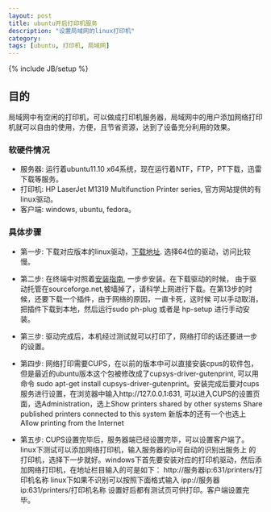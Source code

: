 ```yaml
---
layout: post
title: ubuntu开启打印机服务
description: "设置局域网的linux打印机"
category: 
tags: [ubuntu, 打印机, 局域网]
---
```

{% include JB/setup %}
## 目的

局域网中有空闲的打印机，可以做成打印机服务器，局域网中的用户添加网络打印机就可以自由的使用，方便，且节省资源，达到了设备充分利用的效果。

### 软硬件情况
- 服务器: 运行着ubuntu11.10 x64系统，现在运行着NTF，FTP，PT下载，迅雷下载等服务。
- 打印机: HP LaserJet M1319 Multifunction Printer series, 官方网站提供的有linux驱动。
- 客户端: windows, ubuntu, fedora。


### 具体步骤
- 第一步: 下载对应版本的linux驱动，[下载地址](http://hplipopensource.com/hplip-web/index.html?).
	选择64位的驱动，访问比较慢。

- 第二步: 在终端中对照着[安装指南](http://hplipopensource.com/hplip-web/install/install/index.html), 一步步安装。在下载驱动的时候，
	由于驱动托管在sourceforge.net,被墙掉了，请科学上网进行下载。在第13步的时候，还要下载一个插件，由于网络的原因，一直卡死，这时候
	可以手动取消，把插件下载到本地，然后运行sudo ph-plug 或者是 hp-setup 进行手动安装。

- 第三步: 驱动完成后，本机经过测试就可以打印了，网络打印的话还要进一步的设置。

- 第四步: 网络打印需要CUPS，在以前的版本中可以直接安装cpus的软件包，但是最近的ubuntu版本这个包被修改成了cupsys-driver-gutenprint,
	可以用命令 sudo apt-get install cupsys-driver-gutenprint。安装完成后要对cups服务进行设置，在浏览器中输入http://127.0.0.1:631,
	可以进入CUPS的设置页面，选Administration，选上Show printers shared by other systems
	Share published printers connected to this system
	新版本的还有一个也选上
	Allow printing from the Internet

- 第五步: CUPS设置完毕后，服务器端已经设置完毕，可以设置客户端了。linux下测试可以添加网络打印机，输入服务器的ip可自动的识别出服务上
	的打印机，选择下一步就好。windows下首先要安装对应的打印机驱动，然后添加网络打印机，在地址栏目输入的可是如下：
	http://服务器ip:631/printers/打印机名称
	linux下如果不识别可以按照下面格式输入
	ipp://服务器ip:631/printers/打印机名称
	设置好后都有测试页可供打印。客户端设置完毕。
